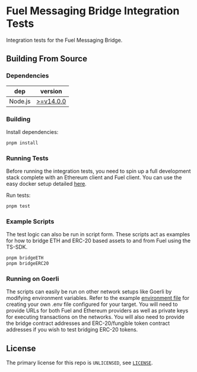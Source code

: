 # Fuel Messaging Bridge Integration Tests

Integration tests for the Fuel Messaging Bridge.

## Building From Source

### Dependencies

| dep     | version                                                  |
| ------- | -------------------------------------------------------- |
| Node.js | [>=v14.0.0](https://nodejs.org/en/blog/release/v14.0.0/) |

### Building

Install dependencies:

```sh
pnpm install
```

### Running Tests

Before running the integration tests, you need to spin up a full development stack complete with an Ethereum client and Fuel client. You can use the easy docker setup detailed [here](https://github.com/FuelLabs/fuel-dev-env/tree/v0.1.0-beta.3).

Run tests:

```sh
pnpm test
```

### Example Scripts

The test logic can also be run in script form. These scripts act as examples for how to bridge ETH and ERC-20 based assets to and from Fuel using the TS-SDK.

```sh
pnpm bridgeETH
pnpm bridgeERC20
```

### Running on Goerli

The scripts can easily be run on other network setups like Goerli by modifying environment variables. Refer to the example [environment file](./.env.example) for creating your own .env file configured for your target. You will need to provide URLs for both Fuel and Ethereum providers as well as private keys for executing transactions on the networks. You will also need to provide the bridge contract addresses and ERC-20/fungible token contract addresses if you wish to test bridging ERC-20 tokens.

## License

The primary license for this repo is `UNLICENSED`, see [`LICENSE`](./LICENSE).

